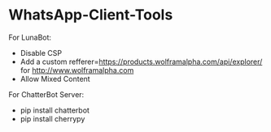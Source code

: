 # WhatsApp-Client-Tools
For LunaBot:
- Disable CSP
- Add a custom refferer=https://products.wolframalpha.com/api/explorer/ for http://www.wolframalpha.com
- Allow Mixed Content

For ChatterBot Server:
- pip install chatterbot
- pip install cherrypy
